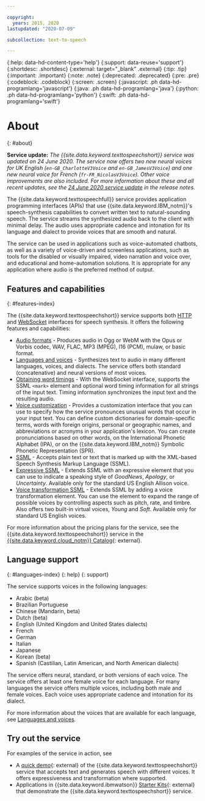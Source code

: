 ```yaml
---

copyright:
  years: 2015, 2020
lastupdated: "2020-07-09"

subcollection: text-to-speech

---
```


{:help: data-hd-content-type='help'}
{:support: data-reuse='support'}
{:shortdesc: .shortdesc}
{:external: target="_blank" .external}
{:tip: .tip}
{:important: .important}
{:note: .note}
{:deprecated: .deprecated}
{:pre: .pre}
{:codeblock: .codeblock}
{:screen: .screen}
{:javascript: .ph data-hd-programlang='javascript'}
{:java: .ph data-hd-programlang='java'}
{:python: .ph data-hd-programlang='python'}
{:swift: .ph data-hd-programlang='swift'}

# About
{: #about}

**Service update:** *The {{site.data.keyword.texttospeechshort}} service was updated on 24 June 2020. The service now offers two new neural voices for UK English (`en-GB_CharlotteV3Voice` and `en-GB_JamesV3Voice`) and one new neural voice for French (`fr-FR_NicolasV3Voice`). Other voice improvements are also included. For more information about these and all recent updates, see the [24 June 2020 service update](/docs/text-to-speech?topic=text-to-speech-release-notes#June2020) in the release notes.*

The {{site.data.keyword.texttospeechfull}} service provides application programming interfaces (APIs) that use {{site.data.keyword.IBM_notm}}'s speech-synthesis capabilities to convert written text to natural-sounding speech. The service streams the synthesized audio back to the client with minimal delay. The audio uses appropriate cadence and intonation for its language and dialect to provide voices that are smooth and natural.

The service can be used in applications such as voice-automated chatbots, as well as a variety of voice-driven and screenless applications, such as tools for the disabled or visually impaired, video narration and voice over, and educational and home-automation solutions. It is appropriate for any application where audio is the preferred method of output.

## Features and capabilities
{: #features-index}

The {{site.data.keyword.texttospeechshort}} service supports both [HTTP](/docs/text-to-speech?topic=text-to-speech-usingHTTP) and [WebSocket](/docs/text-to-speech?topic=text-to-speech-usingWebSocket) interfaces for speech synthesis. It offers the following features and capabilities:

-   [Audio formats](/docs/text-to-speech?topic=text-to-speech-audioFormats) - Produces audio in Ogg or WebM with the Opus or Vorbis codec, WAV, FLAC, MP3 (MPEG), l16 (PCM), mulaw, or basic format.
-   [Languages and voices](/docs/text-to-speech?topic=text-to-speech-voices) - Synthesizes text to audio in many different languages, voices, and dialects. The service offers both standard (concatenative) and neural versions of most voices.
-   [Obtaining word timings](/docs/text-to-speech?topic=text-to-speech-timing) - With the WebSocket interface, supports the SSML `<mark>` element and optional word timing information for all strings of the input text. Timing information synchronizes the input text and the resulting audio.
-   [Voice customization](/docs/text-to-speech?topic=text-to-speech-customIntro) - Provides a customization interface that you can use to specify how the service pronounces unusual words that occur in your input text. You can define custom dictionaries for domain-specific terms, words with foreign origins, personal or geographic names, and abbreviations or acronyms in your application's lexicon. You can create pronunciations based on other words, on the International Phonetic Alphabet (IPA), or on the {{site.data.keyword.IBM_notm}} Symbolic Phonetic Representation (SPR).
-   [SSML](/docs/text-to-speech?topic=text-to-speech-ssml) - Accepts plain text or text that is marked up with the XML-based Speech Synthesis Markup Language (SSML).
-   [Expressive SSML](/docs/text-to-speech?topic=text-to-speech-expressive) - Extends SSML with an expressive element that you can use to indicate a speaking style of *GoodNews*, *Apology*, or *Uncertainty*. Available only for the standard US English Allison voice.
-   [Voice transformation SSML](/docs/text-to-speech?topic=text-to-speech-transformation) - Extends SSML by adding a voice transformation element. You can use the element to expand the range of possible voices by controlling aspects such as pitch, rate, and timbre. Also offers two built-in virtual voices, *Young* and *Soft*. Available only for standard US English voices.

For more information about the pricing plans for the service, see the {{site.data.keyword.texttospeechshort}} service in the [{{site.data.keyword.cloud_notm}} Catalog](https://{DomainName}/catalog/text-to-speech){: external}.

## Language support
{: #languages-index}
{: help}
{: support}

The service supports voices in the following languages:

-   Arabic (beta)
-   Brazilian Portuguese
-   Chinese (Mandarin, beta)
-   Dutch (beta)
-   English (United Kingdom and United States dialects)
-   French
-   German
-   Italian
-   Japanese
-   Korean (beta)
-   Spanish (Castilian, Latin American, and North American dialects)

The service offers neural, standard, or both versions of each voice. The service offers at least one female voice for each language. For many languages the service offers multiple voices, including both male and female voices. Each voice uses appropriate cadence and intonation for its dialect.

For more information about the voices that are available for each language, see [Languages and voices](/docs/text-to-speech?topic=text-to-speech-voices).

## Try out the service

For examples of the service in action, see

-   A [quick demo](https://text-to-speech-demo.ng.bluemix.net/){: external} of the {{site.data.keyword.texttospeechshort}} service that accepts text and generates speech with different voices. It offers expressiveness and transformation where supported.
-   Applications in {{site.data.keyword.ibmwatson}} [Starter Kits](http://www.ibm.com/watson/developercloud/starter-kits.html){: external} that demonstrate the {{site.data.keyword.texttospeechshort}} service.
